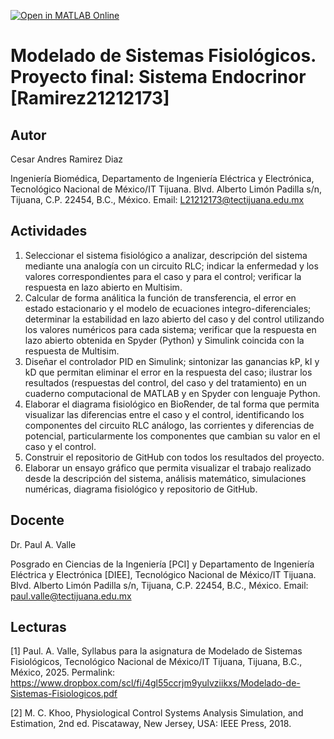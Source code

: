 [![Open in MATLAB Online](https://www.mathworks.com/images/responsive/global/open-in-matlab-online.svg)](https://matlab.mathworks.com/open/github/v1?repo=CesarR-rgb/MSF-Proyecto-final)
# Modelado de Sistemas Fisiológicos. Proyecto final: Sistema Endocrinor [Ramirez21212173]

## Autor
Cesar Andres Ramirez Diaz 

Ingeniería Biomédica, Departamento de Ingeniería Eléctrica y Electrónica, Tecnológico Nacional de México/IT Tijuana. Blvd. Alberto Limón Padilla s/n, Tijuana, C.P. 22454, B.C., México. Email: L21212173@tectijuana.edu.mx



## Actividades
1. Seleccionar el sistema fisiológico a analizar, descripción del sistema mediante una analogía con un circuito RLC; indicar la enfermedad y los valores correspondientes para el caso y para el control; verificar la respuesta en lazo abierto en Multisim.
2. Calcular de forma análitica la función de transferencia, el error en estado estacionario y el modelo de ecuaciones integro-diferenciales; determinar la estabilidad en lazo abierto del caso y del control utilizando los valores numéricos para cada sistema; verificar que la respuesta en lazo abierto obtenida en Spyder (Python) y Simulink coincida con la respuesta de Multisim. 
3. Diseñar el controlador PID en Simulink; sintonizar las ganancias kP, kI y kD que permitan eliminar el error en la respuesta del caso; ilustrar los resultados (respuestas del control, del caso y del tratamiento) en un cuaderno computacional de MATLAB y en Spyder con lenguaje Python.
4. Elaborar el diagrama fisiológico en BioRender, de tal forma que permita visualizar las diferencias entre el caso y el control, identificando los componentes del circuito RLC análogo, las corrientes y diferencias de potencial, particularmente los componentes que cambian su valor en el caso y el control.
5. Construir el repositorio de GitHub con todos los resultados del proyecto.
6. Elaborar un ensayo gráfico que permita visualizar el trabajo realizado desde la descripción del sistema, análisis matemático, simulaciones numéricas, diagrama fisiológico y repositorio de GitHub.

## Docente
Dr. Paul A. Valle

Posgrado en Ciencias de la Ingeniería [PCI] y Departamento de Ingeniería Eléctrica y Electrónica [DIEE], Tecnológico Nacional de México/IT Tijuana. Blvd. Alberto Limón Padilla s/n, Tijuana, C.P. 22454, B.C., México. Email: paul.valle@tectijuana.edu.mx

## Lecturas
[1] Paul. A. Valle, Syllabus para la asignatura de Modelado de Sistemas Fisiológicos, Tecnológico Nacional de México/IT Tijuana, Tijuana, B.C., México, 2025. Permalink: https://www.dropbox.com/scl/fi/4gl55ccrjm9yulvziikxs/Modelado-de-Sistemas-Fisiologicos.pdf

[2] M. C. Khoo, Physiological Control Systems Analysis Simulation, and Estimation, 2nd ed. Piscataway, New Jersey, USA: IEEE Press, 2018.
